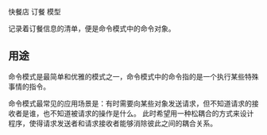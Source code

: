 
快餐店 订餐 模型

记录着订餐信息的清单，便是命令模式中的命令对象。

## 用途

命令模式是最简单和优雅的模式之一，命令模式中的命令指的是一个执行某些特殊事情的指令。

命令模式最常见的应用场景是：有时需要向某些对象发送请求，但不知道请求的接收者是谁，也不知道被请求的操作是什么。
此时希望用一种松耦合的方式来设计程序，使得请求发送者和请求接收者能够消除彼此之间的耦合关系。
